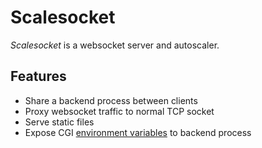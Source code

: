 # Scalesocket

*Scalesocket* is a websocket server and autoscaler.

## Features

* Share a backend process between clients
* Proxy websocket traffic to normal TCP socket
* Serve static files
* Expose CGI [environment variables](https://www.rfc-editor.org/rfc/rfc3875.html) to backend process